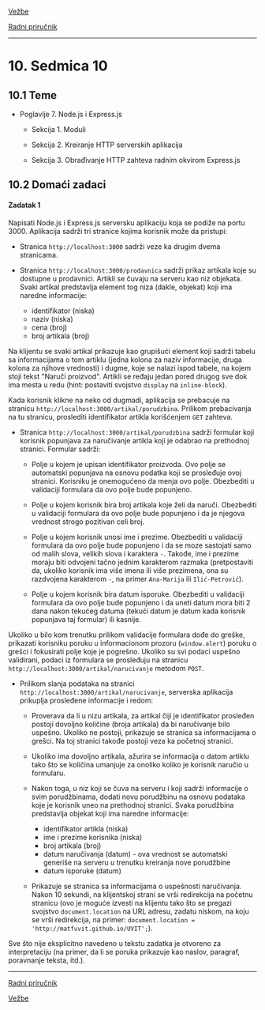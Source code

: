 [Vežbe](../../../README.md)

[Radni priručnik](../../README.md)

-----

# 10. Sedmica 10

## 10.1 Teme

- Poglavlje 7. Node.js i Express.js

   - Sekcija 1. Moduli
   
   - Sekcija 2. Kreiranje HTTP serverskih aplikacija
   
   - Sekcija 3. Obrađivanje HTTP zahteva radnim okvirom Express.js
   
## 10.2 Domaći zadaci

#### Zadatak 1

Napisati Node.js i Express.js serversku aplikaciju koja se podiže na portu 3000. Aplikacija sadrži tri stranice kojima korisnik može da pristupi:

- Stranica `http://localhost:3000` sadrži veze ka drugim dvema stranicama.

- Stranica `http://localhost:3000/prodavnica` sadrži prikaz artikala koje su dostupne u prodavnici. Artikli se čuvaju na serveru kao niz objekata. Svaki artikal predstavlja element tog niza (dakle, objekat) koji ima naredne informacije: 

   - identifikator (niska)
   - naziv (niska)
   - cena (broj)
   - broj artikala (broj)

Na klijentu se svaki artikal prikazuje kao grupišući element koji sadrži tabelu sa informacijama o tom artiklu (jedna kolona za naziv informacije, druga kolona za njihove vrednosti) i dugme, koje se nalazi ispod tabele, na kojem stoji tekst "Naruči proizvod". Artikli se ređaju jedan pored drugog sve dok ima mesta u redu (hint: postaviti svojstvo `display` na `inline-block`). 

Kada korisnik klikne na neko od dugmadi, aplikacija se prebacuje na stranicu `http://localhost:3000/artikal/porudzbina`. Prilikom prebacivanja na tu stranicu, proslediti identifikator artikla korišćenjem `GET` zahteva.

- Stranica `http://localhost:3000/artikal/porudzbina` sadrži formular koji korisnik popunjava za naručivanje artikla koji je odabrao na prethodnoj stranici. Formular sadrži:

   - Polje u kojem je upisan identifikator proizvoda. Ovo polje se automatski popunjava na osnovu podatka koji se prosleđuje ovoj stranici. Korisniku je onemogućeno da menja ovo polje. Obezbediti u validaciji formulara da ovo polje bude popunjeno.

   - Polje u kojem korisnik bira broj artikala koje želi da naruči. Obezbediti u validaciji formulara da ovo polje bude popunjeno i da je njegova vrednost strogo pozitivan celi broj.

   - Polje u kojem korisnik unosi ime i prezime. Obezbediti u validaciji formulara da ovo polje bude popunjeno i da se moze sastojati samo od malih slova, velikih slova i karaktera `-`. Takođe, ime i prezime moraju biti odvojeni tačno jednim karakterom razmaka (pretpostaviti da, ukoliko korisnik ima više imena ili više prezimena, ona su razdvojena karakterom `-`, na primer `Ana-Marija` ili `Ilić-Petrović`). 

   - Polje u kojem korisnik bira datum isporuke. Obezbediti u validaciji formulara da ovo polje bude popunjeno i da uneti datum mora biti 2 dana nakon tekućeg datuma (tekući datum je datum kada korisnik popunjava taj formular) ili kasnije.

Ukoliko u bilo kom trenutku prilikom validacije formulara dođe do greške, prikazati korisniku poruku u informacionom prozoru (`window.alert`) poruku o grešci i fokusirati polje koje je pogrešno. Ukoliko su svi podaci uspešno validirani, podaci iz formulara se prosleđuju na stranicu `http://localhost:3000/artikal/narucivanje` metodom `POST`.

- Prilikom slanja podataka na stranici `http://localhost:3000/artikal/narucivanje`, serverska aplikacija prikuplja prosleđene informacije i redom:

   - Proverava da li u nizu artikala, za artikal čiji je identifikator prosleđen postoji dovoljno količine (broja artikala) da bi naručivanje bilo uspešno. Ukoliko ne postoji, prikazuje se stranica sa informacijama o grešci. Na toj stranici takođe postoji veza ka početnoj stranici.

   - Ukoliko ima dovoljno artikala, ažurira se informacija o datom artiklu tako što se količina umanjuje za onoliko koliko je korisnik naručio u formularu.

   - Nakon toga, u niz koji se čuva na serveru i koji sadrži informacije o svim porudžbinama, dodati novu porudžbinu na osnovu podataka koje je korisnik uneo na prethodnoj stranici. Svaka porudžbina predstavlja objekat koji ima naredne informacije: 

      - identifikator artikla (niska)
      - ime i prezime korisnika (niska)
      - broj artikala (broj)
      - datum naručivanja (datum) - ova vrednost se automatski generiše na serveru u trenutku kreiranja nove porudžbine
      - datum isporuke (datum)

   - Prikazuje se stranica sa informacijama o uspešnosti naručivanja. Nakon 10 sekundi, na klijentskoj strani se vrši redirekcija na početnu stranicu (ovo je moguće izvesti na klijentu tako što se pregazi svojstvo `document.location` na URL adresu, zadatu niskom, na koju se vrši redirekcija, na primer: `document.location = 'http://matfuvit.github.io/UVIT';`).

Sve što nije eksplicitno navedeno u tekstu zadatka je otvoreno za interpretaciju (na primer, da li se poruka prikazuje kao naslov, paragraf, poravnanje teksta, itd.).

-----

[Radni priručnik](../../README.md)

[Vežbe](../../../README.md)
